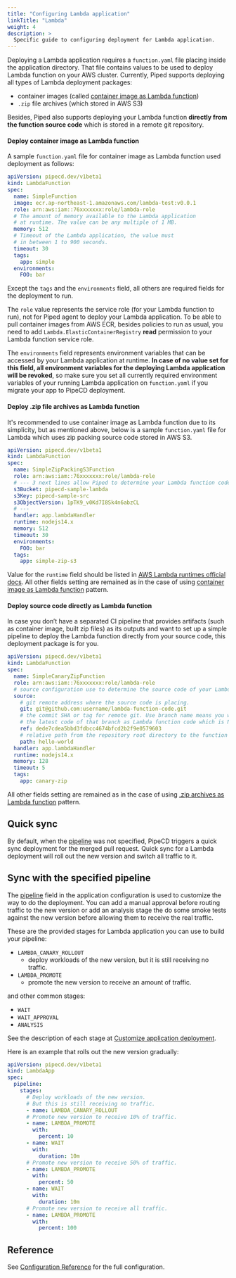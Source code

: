 ```yaml
---
title: "Configuring Lambda application"
linkTitle: "Lambda"
weight: 4
description: >
  Specific guide to configuring deployment for Lambda application.
---
```


Deploying a Lambda application requires a `function.yaml` file placing inside the application directory. That file contains values to be used to deploy Lambda function on your AWS cluster.
Currently, Piped supports deploying all types of Lambda deployment packages:
- container images (called [container image as Lambda function](https://aws.amazon.com/blogs/aws/new-for-aws-lambda-container-image-support/))
- `.zip` file archives (which stored in AWS S3)

Besides, Piped also supports deploying your Lambda function __directly from the function source code__ which is stored in a remote git repository.

#### Deploy container image as Lambda function

A sample `function.yaml` file for container image as Lambda function used deployment as follows:

```yaml
apiVersion: pipecd.dev/v1beta1
kind: LambdaFunction
spec:
  name: SimpleFunction
  image: ecr.ap-northeast-1.amazonaws.com/lambda-test:v0.0.1
  role: arn:aws:iam::76xxxxxxx:role/lambda-role
  # The amount of memory available to the Lambda application 
  # at runtime. The value can be any multiple of 1 MB.
  memory: 512
  # Timeout of the Lambda application, the value must
  # in between 1 to 900 seconds.
  timeout: 30
  tags:
    app: simple
  environments:
    FOO: bar
```

Except the `tags` and the `environments` field, all others are required fields for the deployment to run.

The `role` value represents the service role (for your Lambda function to run), not for Piped agent to deploy your Lambda application. To be able to pull container images from AWS ECR, besides policies to run as usual, you need to add `Lambda.ElasticContainerRegistry` __read__ permission to your Lambda function service role.

The `environments` field represents environment variables that can be accessed by your Lambda application at runtime. __In case of no value set for this field, all environment variables for the deploying Lambda application will be revoked__, so make sure you set all currently required environment variables of your running Lambda application on `function.yaml` if you migrate your app to PipeCD deployment.

#### Deploy .zip file archives as Lambda function

It's recommended to use container image as Lambda function due to its simplicity, but as mentioned above, below is a sample `function.yaml` file for Lambda which uses zip packing source code stored in AWS S3.

```yaml
apiVersion: pipecd.dev/v1beta1
kind: LambdaFunction
spec:
  name: SimpleZipPackingS3Function
  role: arn:aws:iam::76xxxxxxx:role/lambda-role
  # --- 3 next lines allow Piped to determine your Lambda function code stored in AWS S3.
  s3Bucket: pipecd-sample-lambda
  s3Key: pipecd-sample-src
  s3ObjectVersion: 1pTK9_v0Kd7I8Sk4n6abzCL
  # ---
  handler: app.lambdaHandler
  runtime: nodejs14.x
  memory: 512
  timeout: 30
  environments:
    FOO: bar
  tags:
    app: simple-zip-s3
```

Value for the `runtime` field should be listed in [AWS Lambda runtimes official docs](https://docs.aws.amazon.com/lambda/latest/dg/lambda-runtimes.html). All other fields setting are remained as in the case of using [container image as Lambda function](#deploy-container-image-as-lambda-function) pattern.

#### Deploy source code directly as Lambda function

In case you don’t have a separated CI pipeline that provides artifacts (such as container image, built zip files) as its outputs and want to set up a simple pipeline to deploy the Lambda function directly from your source code, this deployment package is for you.

```yaml
apiVersion: pipecd.dev/v1beta1
kind: LambdaFunction
spec:
  name: SimpleCanaryZipFunction
  role: arn:aws:iam::76xxxxxxx:role/lambda-role
  # source configuration use to determine the source code of your Lambda function.
  source:
    # git remote address where the source code is placing.
    git: git@github.com:username/lambda-function-code.git
    # the commit SHA or tag for remote git. Use branch name means you will always use
    # the latest code of that branch as Lambda function code which is NOT recommended.
    ref: dede7cdea5bbd3fdbcc4674bfcd2b2f9e0579603
    # relative path from the repository root directory to the function code directory.
    path: hello-world
  handler: app.lambdaHandler
  runtime: nodejs14.x
  memory: 128
  timeout: 5
  tags:
    app: canary-zip
```

All other fields setting are remained as in the case of using [.zip archives as Lambda function](#deploy-zip-file-archives-as-lambda-function) pattern.

## Quick sync

By default, when the [pipeline](/docs/user-guide/configuration-reference/#lambda-application) was not specified, PipeCD triggers a quick sync deployment for the merged pull request.
Quick sync for a Lambda deployment will roll out the new version and switch all traffic to it.

## Sync with the specified pipeline

The [pipeline](/docs/user-guide/configuration-reference/#lambda-application) field in the application configuration is used to customize the way to do the deployment.
You can add a manual approval before routing traffic to the new version or add an analysis stage the do some smoke tests against the new version before allowing them to receive the real traffic.

These are the provided stages for Lambda application you can use to build your pipeline:

- `LAMBDA_CANARY_ROLLOUT`
  - deploy workloads of the new version, but it is still receiving no traffic.
- `LAMBDA_PROMOTE`
  - promote the new version to receive an amount of traffic.

and other common stages:
- `WAIT`
- `WAIT_APPROVAL`
- `ANALYSIS`

See the description of each stage at [Customize application deployment](/docs/user-guide/managing-application/customize-app-deployment/).

Here is an example that rolls out the new version gradually:

``` yaml
apiVersion: pipecd.dev/v1beta1
kind: LambdaApp
spec:
  pipeline:
    stages:
      # Deploy workloads of the new version.
      # But this is still receiving no traffic.
      - name: LAMBDA_CANARY_ROLLOUT
      # Promote new version to receive 10% of traffic.
      - name: LAMBDA_PROMOTE
        with:
          percent: 10
      - name: WAIT
        with:
          duration: 10m
      # Promote new version to receive 50% of traffic.
      - name: LAMBDA_PROMOTE
        with:
          percent: 50
      - name: WAIT
        with:
          duration: 10m
      # Promote new version to receive all traffic.
      - name: LAMBDA_PROMOTE
        with:
          percent: 100
```

## Reference

See [Configuration Reference](/docs/user-guide/configuration-reference/#lambda-application) for the full configuration.
